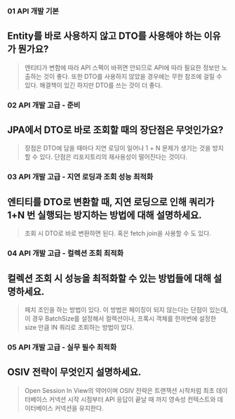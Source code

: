 ### 01 API 개발 기본
Entity를 바로 사용하지 않고 DTO를 사용해야 하는 이유가 뭔가요?
- 
> 엔티티가 변함에 따라 API 스펙이 바뀌면 안되므로 API에 따라 필요한 정보만 노출하는 것이 좋다. 또한 DTO를 사용하지 않았을 경우에는 무한 참조에 걸릴 수 있다. 해결책이 있긴 하지만 DTO를 쓰는 것이 더 좋다.

### 02 API 개발 고급 - 준비
JPA에서 DTO로 바로 조회할 때의 장단점은 무엇인가요?
-
> 장점은 DTO에 담을 때마다 지연 로딩이 일어나 1 + N 문제가 생기는 것을 방지할 수 있다. 
> 단점은 리포지토리의 재사용성이 떨어진다는 것이다.

### 03 API 개발 고급 - 지연 로딩과 조회 성능 최적화
엔티티를 DTO로 변환할 때, 지연 로딩으로 인해 쿼리가 1+N 번 실행되는 방지하는 방법에 대해 설명하세요.
-
> 조회 시 DTO로 바로 변환하면 된다. 혹은 fetch join을 사용할 수 도 있다.

### 04 API 개발 고급 - 컬렉션 조회 최적화
컬렉션 조회 시 성능을 최적화할 수 있는 방법들에 대해 설명하세요.
-
> 페치 조인을 하는 방법이 있다. 이 방법은 페이징이 되지 않는다는 단점이 있는데, 이 경우 BatchSize를 설정해서 컬렉션이나, 프록시 객체를 한꺼번에 설정한 size 만큼 IN 쿼리로 조회하는 방법이 있다.

### 05 API 개발 고급 - 실무 필수 최적화
OSIV 전략이 무엇인지 설명하세요.
-
>  Open Session In View의 약어이며 OSIV 전략은 트랜잭션 시작처럼 최초 데이터베이스 커넥션 시작 시점부터 API 응답이 끝날 때 까지 영속성 컨텍스트와 데이터베이스 커넥션을 유지한다.
